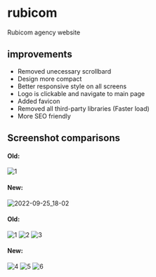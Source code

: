 # rubicom
Rubicom agency website

## improvements
- Removed unecessary scrollbard
- Design more compact
- Better responsive style on all screens
- Logo is clickable and navigate to main page
- Added favicon
- Removed all third-party libraries (Faster load)
- More SEO friendly

## Screenshot comparisons
#### Old:

![1](https://user-images.githubusercontent.com/78056580/192150571-ca685323-ea1b-42cf-bacd-02fae73f3e15.png)

#### New:

![2022-09-25_18-02](https://user-images.githubusercontent.com/78056580/192150519-e4048b79-90ff-4c0f-baec-d3a45daba235.png)

#### Old:

![1](https://user-images.githubusercontent.com/78056580/192150684-b4eadd8c-5144-4b87-a244-23fd4a91a64c.png)
![2](https://user-images.githubusercontent.com/78056580/192150689-e7b47bbf-06c6-4a1c-80c3-a8ce621f92a6.png)
![3](https://user-images.githubusercontent.com/78056580/192150690-d61b9994-47f2-4ecb-b9fd-865dc3de347c.png)

#### New:

![4](https://user-images.githubusercontent.com/78056580/192150735-cb8fec64-d44f-4967-a738-ef58d0a0e6a7.png)
![5](https://user-images.githubusercontent.com/78056580/192150737-e0d6101e-c3cb-419b-b6b0-439d541cf44e.png)
![6](https://user-images.githubusercontent.com/78056580/192150740-74f04782-91e5-4e58-a46b-59a5e372a6b4.png)
